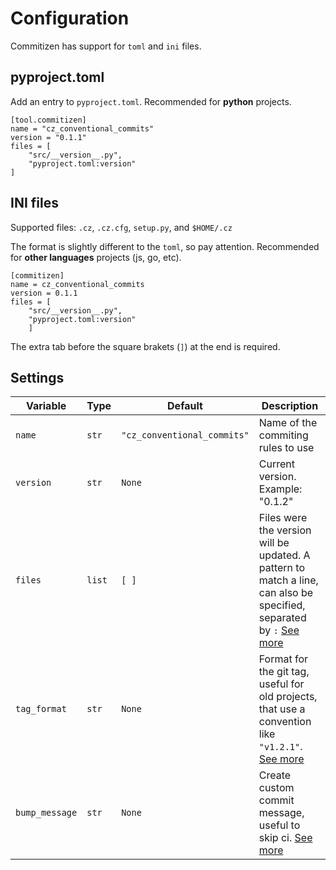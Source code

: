 # Configuration

Commitizen has support for `toml` and `ini` files.

## pyproject.toml

Add an entry to `pyproject.toml`. Recommended for **python** projects.

    [tool.commitizen]
    name = "cz_conventional_commits"
    version = "0.1.1"
    files = [
        "src/__version__.py",
        "pyproject.toml:version"
    ]

## INI files

Supported files: `.cz`, `.cz.cfg`, `setup.py`, and `$HOME/.cz`

The format is slightly different to the `toml`, so pay attention.
Recommended for **other languages** projects (js, go, etc).

    [commitizen]
    name = cz_conventional_commits
    version = 0.1.1
    files = [
        "src/__version__.py",
        "pyproject.toml:version"
        ]

The extra tab before the square brakets (`]`) at the end is required.

## Settings

| Variable | Type | Default | Description |
| -------- | ---- | ------- | ----------- |
| `name` | `str` | `"cz_conventional_commits"` | Name of the commiting rules to use |
| `version` | `str` | `None` | Current version. Example: "0.1.2" |
| `files` | `list` | `[ ]` | Files were the version will be updated. A pattern to match a line, can also be specified, separated by `:` [See more](https://woile.github.io/commitizen/bump#files) |
| `tag_format` | `str` | `None` | Format for the git tag, useful for old projects, that use a convention like `"v1.2.1"`. [See more](https://woile.github.io/commitizen/bump#tag_format) |
| `bump_message` | `str` | `None` | Create custom commit message, useful to skip ci. [See more](https://woile.github.io/commitizen/bump#bump_message) |
